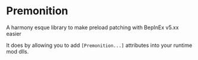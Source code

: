 # Premonition
A harmony esque library to make preload patching with BepInEx v5.xx easier

It does by allowing you to add `[Premonition...]` attributes into your runtime mod dlls.
